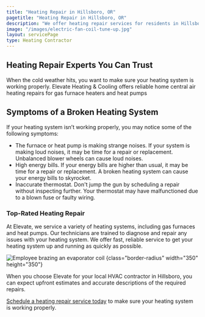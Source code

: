 ```yaml
---
title: "Heating Repair in Hillsboro, OR"
pagetitle: "Heating Repair in Hillsboro, OR"
description: "We offer heating repair services for residents in Hillsboro, OR and other areas. We will help you prepare for the cold weather."
image: "/images/electric-fan-coil-tune-up.jpg"
layout: servicePage
type: Heating Contractor
---
```


## Heating Repair Experts You Can Trust

When the cold weather hits, you want to make sure your heating system is working properly. Elevate Heating & Cooling offers reliable home central air heating repairs for gas furnace heaters and heat pumps

## Symptoms of a Broken Heating System

If your heating system isn’t working properly, you may notice some of the following symptoms:

- The furnace or heat pump is making strange noises. If your system is making loud noises, it may be time for a repair or replacement. Unbalanced blower wheels can cause loud noises.
- High energy bills. If your energy bills are higher than usual, it may be time for a repair or replacement. A broken heating system can cause your energy bills to skyrocket.
- Inaccurate thermostat. Don't jump the gun by scheduling a repair without inspecting further. Your thermostat may have malfunctioned due to a blown fuse or faulty wiring.

<div class="h-grid-col-2-1">
<div>

### Top-Rated Heating Repair

At Elevate, we service a variety of heating systems, including gas furnaces and heat pumps. Our technicians are trained to diagnose and repair any issues with your heating system. We offer fast, reliable service to get your heating system up and running as quickly as possible.

</div>

![Employee brazing an evaporator coil](/images/brazing-evaporator-coil.jpg) 
{class="border-radius" width="350" height="350"}

</div>

When you choose Elevate for your local HVAC contractor in Hillsboro, you can expect upfront estimates and accurate descriptions of the required repairs.

[Schedule a heating repair service today](https://book.elevateheating.com/web-schedule-a-service-form) to make sure your heating system is working properly.